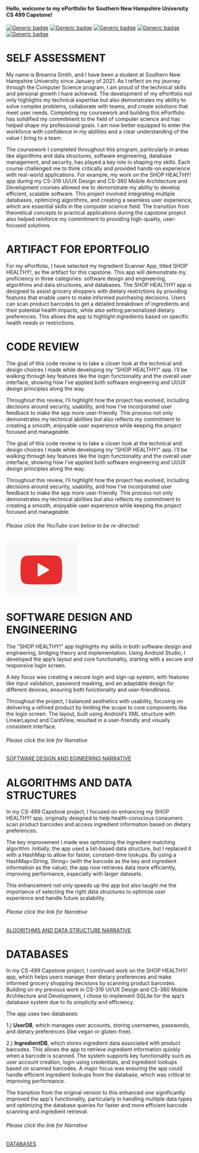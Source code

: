 



#### Hello, welcome to my ePortfolio for Southern New Hampshire University CS 499 Capstone!

[![Generic badge](https://img.shields.io/badge/page_builder-GitHub_Pages-orange.svg)](https://pages.github.com/) [![Generic badge](https://img.shields.io/badge/language-Markdown_\|_HTML-cyan.svg)](https://www.markdownguide.org/) [![Generic badge](https://img.shields.io/badge/collaboration_tool-GitHub_Desktop-purple.svg)](https://desktop.github.com/) [![Generic badge](https://img.shields.io/badge/editor-Markdown_Monster-pink.svg)](https://markdownmonster.west-wind.com/) [![Generic badge](https://img.shields.io/badge/license-MIT-green.svg)](LICENSE)

# SELF ASSESSMENT


My name is Breanna Smith, and I have been a student at Southern New Hampshire University since January of 2021. As I reflect on my journey through the Computer Science program, I am proud of the technical skills and personal growth I have achieved. The development of my ePortfolio not only highlights my technical expertise but also demonstrates my ability to solve complex problems, collaborate with teams, and create solutions that meet user needs. Completing my coursework and building this ePortfolio has solidified my commitment to the field of computer science and has helped shape my professional goals. I am now better equipped to enter the workforce with confidence in my abilities and a clear understanding of the value I bring to a team.

The coursework I completed throughout this program, particularly in areas like algorithms and data structures, software engineering, database management, and security, has played a key role in shaping my skills. Each course challenged me to think critically and provided hands-on experience with real-world applications. For example, my work on the SHOP HEALTHY! app during my CS-319 UI/UX Design and CS-360 Mobile Architecture and Development courses allowed me to demonstrate my ability to develop efficient, scalable software. This project involved integrating multiple databases, optimizing algorithms, and creating a seamless user experience, which are essential skills in the computer science field. The transition from theoretical concepts to practical applications during the capstone project also helped reinforce my commitment to providing high-quality, user-focused solutions.

#  ARTIFACT FOR EPORTFOLIO


For my ePortfolio, I have selected my Ingredient Scanner App, titled SHOP HEALTHY!, as the artifact for this capstone. This app will demonstrate my proficiency in three categories: software design and engineering, algorithms and data structures, and databases. The SHOP HEALTHY! app is designed to assist grocery shoppers with dietary restrictions by providing features that enable users to make informed purchasing decisions. Users can scan product barcodes to get a detailed breakdown of ingredients and their potential health impacts, while also setting personalized dietary preferences. This allows the app to highlight ingredients based on specific health needs or restrictions. 



#  CODE REVIEW

The goal of this code review is to take a closer look at the technical and design choices I made while developing my "SHOP HEALTHY!" app. I’ll be walking through key features like the login functionality and the overall user interface, showing how I’ve applied both software engineering and UI/UX design principles along the way.

Throughout this review, I’ll highlight how the project has evolved, including decisions around security, usability, and how I’ve incorporated user feedback to make the app more user-friendly. This process not only demonstrates my technical abilities but also reflects my commitment to creating a smooth, enjoyable user experience while keeping the project focused and manageable.



The goal of this code review is to take a closer look at the technical and design choices I made while developing my "SHOP HEALTHY!" app. I’ll be walking through key features like the login functionality and the overall user interface, showing how I’ve applied both software engineering and UI/UX design principles along the way.

Throughout this review, I’ll highlight how the project has evolved, including decisions around security, usability, and how I’ve incorporated user feedback to make the app more user-friendly. This process not only demonstrates my technical abilities but also reflects my commitment to creating a smooth, enjoyable user experience while keeping the project focused and manageable.


###### *Please click the YouTube icon below to be re-directed:*


[![SHOPHEALTHY! CODE REVIEW](./YOUTUBE.jpg)](https://www.youtube.com/watch?v=-_XY2xgykmA)

#  SOFTWARE DESIGN AND ENGINEERING

The "SHOP HEALTHY!" app highlights my skills in both software design and engineering, bridging theory and implementation. Using Android Studio, I developed the app’s layout and core functionality, starting with a secure and responsive login screen. 

A key focus was creating a secure login and sign-up system, with features like input validation, password masking, and an adaptable design for different devices, ensuring both functionality and user-friendliness.

Throughout the project, I balanced aesthetics with usability, focusing on delivering a refined product by limiting the scope to core components like the login screen. The layout, built using Android’s XML structure with LinearLayout and CardView, resulted in a user-friendly and visually consistent interface.

###### *Please click the link for Narrative*
[SOFTWARE DESIGN AND EGINEERING NARRATIVE](https://github.com/brecatlin/ePortfolio/blob/main/SOFTWARE%20DESIGN%20AND%20ENGINNEERING/SOFTWARE%20DESIGN%20AND%20ENGINEERING_NARRATIVE.docx)

#  ALGORITHMS AND DATA STRUCTURES

In my CS-499 Capstone project, I focused on enhancing my SHOP HEALTHY! app, originally designed to help health-conscious consumers scan product barcodes and access ingredient information based on dietary preferences.

The key improvement I made was optimizing the ingredient matching algorithm. Initially, the app used a list-based data structure, but I replaced it with a HashMap to allow for faster, constant-time lookups. By using a HashMap<String, String> (with the barcode as the key and ingredient information as the value), the app now retrieves data more efficiently, improving performance, especially with larger datasets.

This enhancement not only speeds up the app but also taught me the importance of selecting the right data structures to optimize user experience and handle future scalability.

###### *Please click the link for Narrative*
[ALGORITHMS AND DATA STRUCTURE NARRATIVE](https://github.com/brecatlin/ePortfolio/blob/main/ALGORITHMS%20AND%20DATA%20STRUCTURES/ALGORITHMS%20AND%20DATA%20STRUCTURES_NARRATIVE.docx)

#  DATABASES

In my CS-499 Capstone project, I continued work on the SHOP HEALTHY! app, which helps users manage their dietary preferences and make informed grocery shopping decisions by scanning product barcodes. Building on my previous work in CS-319 UI/UX Design and CS-360 Mobile Architecture and Development, I chose to implement SQLite for the app’s database system due to its simplicity and efficiency.

The app uses two databases:

1.) **UserDB**, which manages user accounts, storing usernames, passwords, and dietary preferences (like vegan or gluten-free).

2.) **IngredientDB**, which stores ingredient data associated with product barcodes. This allows the app to retrieve ingredient information quickly when a barcode is scanned.
The system supports key functionality such as user account creation, login using credentials, and ingredient lookups based on scanned barcodes. A major focus was ensuring the app could handle efficient ingredient lookups from the database, which was critical to improving performance.

The transition from the original version to this enhanced one significantly improved the app's functionality, particularly in handling multiple data types and optimizing the database queries for faster and more efficient barcode scanning and ingredient retrieval.


###### *Please click the link for Narrative*
[DATABASES](https://github.com/brecatlin/ePortfolio/blob/main/NARRATIVES/3_DATABASES.docx)
